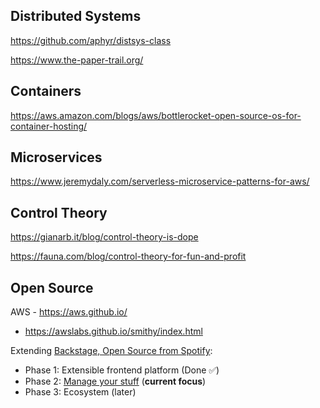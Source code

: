 ## Distributed Systems

https://github.com/aphyr/distsys-class

https://www.the-paper-trail.org/

## Containers

https://aws.amazon.com/blogs/aws/bottlerocket-open-source-os-for-container-hosting/

## Microservices

https://www.jeremydaly.com/serverless-microservice-patterns-for-aws/

## Control Theory

https://gianarb.it/blog/control-theory-is-dope

https://fauna.com/blog/control-theory-for-fun-and-profit

## Open Source
AWS - https://aws.github.io/
* https://awslabs.github.io/smithy/index.html

Extending [Backstage, Open Source from Spotify](https://backstage.io/):
* Phase 1: Extensible frontend platform (Done ✅) 
* Phase 2: [Manage your stuff](https://backstage.io/blog/2020/05/22/phase-2-service-catalog) (**current focus**)
* Phase 3: Ecosystem (later) 
